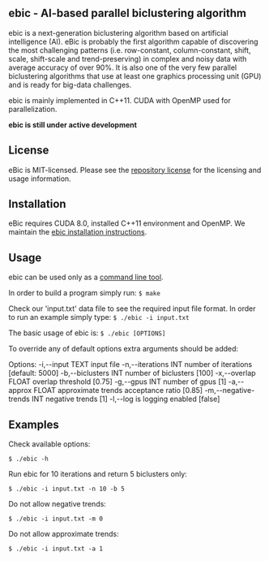 ## ebic - AI-based parallel biclustering algorithm

ebic is a next-generation biclustering algorithm based on artificial intelligence (AI). eBic is probably the first algorithm capable of discovering the most challenging patterns (i.e. row-constant, column-constant, shift, scale, shift-scale and trend-preserving) in complex and noisy data with average accuracy of over 90%.
It is also one of the very few parallel biclustering algorithms that use at least one graphics processing unit (GPU) and is ready for big-data challenges.

ebic is mainly implemented in C++11. CUDA with OpenMP used for parallelization.

**ebic is still under active development**


## License

eBic is MIT-licensed. Please see the [repository license](https://github.com/athril/ebic/blob/master/LICENSE) for the licensing and usage information.


## Installation

eBic requires CUDA 8.0, installed C++11 environment and OpenMP.
We maintain the [ebic installation instructions](http://athril.github.io/ebic/installation/).


## Usage

ebic can be used only as a [command line tool](http://athril.github.io/ebic/usage/).

In order to build a program simply run:
```$ make```

Check our 'input.txt' data file to see the required input file format. In order to run an example simply type:
```$ ./ebic -i input.txt```

The basic usage of ebic is: 
```$ ./ebic [OPTIONS]```

To override any of default options extra arguments should be added:

Options:
  -i,--input TEXT             input file 
  -n,--iterations INT         number of iterations [default: 5000]
  -b,--biclusters INT         number of biclusters [100]
  -x,--overlap FLOAT          overlap threshold [0.75]
  -g,--gpus INT               number of gpus [1]
  -a,--approx FLOAT           approximate trends acceptance ratio [0.85]
  -m,--negative-trends INT    negative trends [1]
  -l,--log                    is logging enabled [false]



## Examples

Check available options:
```Shell
$ ./ebic -h
```

Run ebic for 10 iterations and return 5 biclusters only:
```Shell
$ ./ebic -i input.txt -n 10 -b 5
```

Do not allow negative trends:
```Shell
$ ./ebic -i input.txt -m 0
```

Do not allow approximate trends:
```Shell
$ ./ebic -i input.txt -a 1
```

